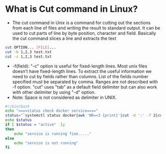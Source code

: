 # What is Cut command in Linux?

- The cut command in Unix is a command for cutting out the sections from each line of files and writing the result to standard output. It can be used to cut parts of line by byte position, character and field. Basically the cut command slices a line and extracts the text

```bash
cut OPTION... [FILE]...
cut -b 1,2,3 test.txt
cut -c 1,2,3 test.txt
```

- -f(field): "-c" option is useful for fixed-length lines. Most unix files doesn't have fixed-length lines. To extract the useful information we need to cut by fields rather than columns. List of the fields number specified must be separated by comma. Ranges are not described with -f option. "cut" uses "tab" as a default field delimiter but can also work with other delimiter by using "-d" option.
- Note: Space is not considered as delimiter in UNIX.

```bash
#!/bin/bash
echo "====status check docker service===="
status="`systemctl status docker|awk 'NR==3 {print}'|cut -d ':' -f 2|cut -d '(' -f 1`"
echo $status
if [ $status = "active"  ];
then
	echo "service is running fine....."
else
	echo "service is not running"
fi
```
